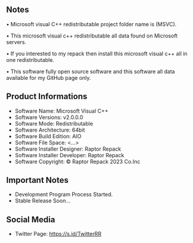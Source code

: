 Notes
-----

• Microsoft visual C++ redistributable project folder name  is (MSVC).

• This microsoft visual c++ redistributable all data found on Microsoft servers.

• If you interested to my repack then install this microsoft visual c++ all in one redistributable.

• This software fully open source software and this software all data available for my GitHub page only.

Product Informations
--------------------
- Software Name: Microsoft Visual C++
- Software Versions: v2.0.0.0
- Software Mode: Redistributable
- Software Architecture: 64bit
- Software Build Edition: AIO
- Software File Space: <...>
- Software Installer Designer: Raptor Repack
- Software Installer Developer: Raptor Repack
- Software Copyright: © Raptor Repack 2023 Co.Inc

Important Notes
---------------
- Development Program Process Started.
- Stable Release Soon...

Social Media
------------
- Twitter Page: https://s.id/TwitterRR
